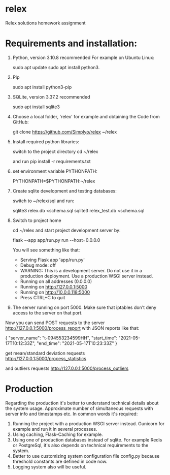 # relex
Relex solutions homework assignment

# Requirements and installation:
1. Python, version 3.10.8 recommended
    For example on Ubuntu Linux:
    
    sudo apt update
    sudo apt install python3.

2. Pip

    sudo apt install python3-pip

3. SQLite, version 3.37.2 recommended

   sudo apt install sqlite3

4. Choose a local folder, 'relex' for example and obtaining the Code from GitHub:

    git clone https://github.com/Simplyo/relex ~/relex

5. Install required python libraries:

    switch to the project directory
    cd ~/relex    

    and run
    pip install -r requirements.txt

6. set environment variable PYTHONPATH:

   PYTHONPATH=$PYTHONPATH:~/relex

7. Create sqlite development and testing databases:

    switch to ~/relex/sql and run:

    sqlite3 relex.db <schema.sql
    sqlite3 relex_test.db <schema.sql

8. Switch to project home
    
    cd ~/relex and start project development server by:
    
    flask --app app/run.py run --host=0.0.0.0

    You will see something like that:
    
   * Serving Flask app 'app/run.py'
   * Debug mode: off 
   * WARNING: This is a development server. Do not use it in a production deployment. Use a production WSGI server instead.
   * Running on all addresses (0.0.0.0)
   * Running on http://127.0.0.1:5000
   * Running on http://10.0.0.118:5000
   * Press CTRL+C to quit

9. The server running on port 5000. Make sure that iptables don't deny access to 
the server on that port.

Now you can send POST requests to the server 
http://127.0.0.1:5000/process_report
with JSON reports like that:

{
"server_name": "t-094553234599HH",
"start_time": "2021-05-17T10:12:33Z",
"end_time": "2021-05-17T10:23:33Z"
}

get mean/standard deviation requests 
http://127.0.0.1:5000/process_statistics

and outliers requests
http://127.0.0.1:5000/process_outliers

# Production

Regarding the production it's better to understand technical details about
the system usage. Approximate number of simultaneous requests with server info
and timestamps etc. 
In common words it's required:
1. Running the project with a production WSGI server instead.
    Gunicorn for example and run it in several processes. 
2. Using caching, Flask-Caching for example.
3. Using one of production databases instead of sqlite. For example Redis or PostgreSql, 
it's also depends on technical requirements to the system.
4. Better to use customizing system configuration file config.py
because threshold constants are defined in code now. 
5. Logging system also will be useful.
